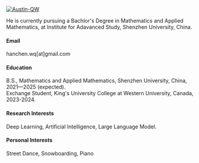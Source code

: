 [![Austin-QW](https://img.shields.io/badge/Austin-QW-github-blue?logo=github)](https://github.com/Austin-QW)

He is currently pursuing a Bachlor's Degree in Mathematics and Applied Mathematics, at Institute for Adavanced Study, Shenzhen University, China.

#### Email

hanchen.wq[at]gmail.com

#### Education

B.S., Mathematics and Applied Mathematics, Shenzhen University, China, 2021—2025 (expected).\
Exchange Student, King's University College at Western University, Canada, 2023-2024.

#### Research Interests

Deep Learning, Artificial Intelligence, Large Language Model.

#### Personal Interests

Street Dance, Snowboarding, Piano
